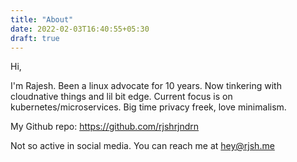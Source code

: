 ```yaml
---
title: "About"
date: 2022-02-03T16:40:55+05:30
draft: true
---
```


Hi,

I'm Rajesh. Been a linux advocate for 10 years. Now tinkering with cloudnative things and lil bit edge.
Current focus is on kubernetes/microservices. Big time privacy freek, love minimalism.

My Github repo: https://github.com/rjshrjndrn

Not so active in social media. You can reach me at <hey@rjsh.me>

